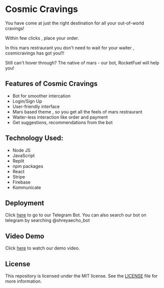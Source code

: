 # Cosmic Cravings

You have come at just the right destination for all your out-of-world cravings!

Within few clicks , place your order.

In this mars restraurant you don't need to wait for your waiter , cosmicravings has got you!!!


Still can't hover through? The native of mars - our bot, RocketFuel will help you!

## Features of Cosmic Cravings
- Bot for smoother intercation
- Login/Sign Up 
- User-friendly interface
- Mars based theme , so you get all the feels of mars restraurant
- Waiter-less interaction like order and payment
- Get suggestions, recommendations from the bot



## Technology Used:
- Node JS 
- JavaScript 
- Replit 
- npm packages
- React
- Stripe
- Firebase
- Kommunicate



## Deployment
Click [here]([link]()) to go to our Telegram Bot.
You can also search our bot on telegram by searching @shreyaecho_bot

## Video Demo
Click [here]() to watch our demo video.

## License
This repository is licensed under the MIT license. See the [LICENSE](https://github.com/aishvi-g/hack-codedynamos/blob/main/LICENSE) file for more information.
